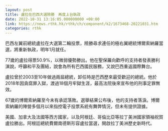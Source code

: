 ```yaml
---
layout: post
title: 盧拉在巴西大選險勝　再度上台執政
date: 2022-10-31 13:16:05.000000000 +08:00
link: https://news.rthk.hk/rthk/ch/component/k2/1673468-20221031.htm
categories: rthk
---
```


巴西左翼前總統盧拉在大選第二輪投票，險勝尋求連任的極右翼總統博爾索納羅當選，將重新執政，明年1月就任。

77歲的盧拉得票50.9%，以微弱優勢勝出。他在聖保羅向歡呼的支持者發表勝利演說，呼籲和平及團結，說會為所有巴西國民服務，又說巴西重返國際舞台。

盧拉曾於2003至10年做過兩屆總統，卸任時是巴西歷來最受歡迎的總統。他於2018年因貪腐罪入獄，渡過18個月牢獄生涯，最高法院後來宣布他的刑事定罪無效。

67歲的博爾索納羅至今未有承認落敗。選舉結果公布後，他的支持者落淚。博爾索納羅的陣營多個月以來指控電子投票系統有舞弊情況，但未有提供證據。

美國、加拿大及法國等西方國家，以及阿根廷、哥倫比亞等拉丁美洲國家領袖祝賀盧拉勝出。阿根廷總統費爾南德斯形容盧拉當選，開啟拉丁美洲歷史新時代。
